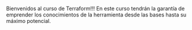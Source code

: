 Bienvenidos al curso de Terraform!!!
En este curso tendrán la garantía de emprender los conocimientos de la herramienta desde las bases hasta su máximo potencial.
